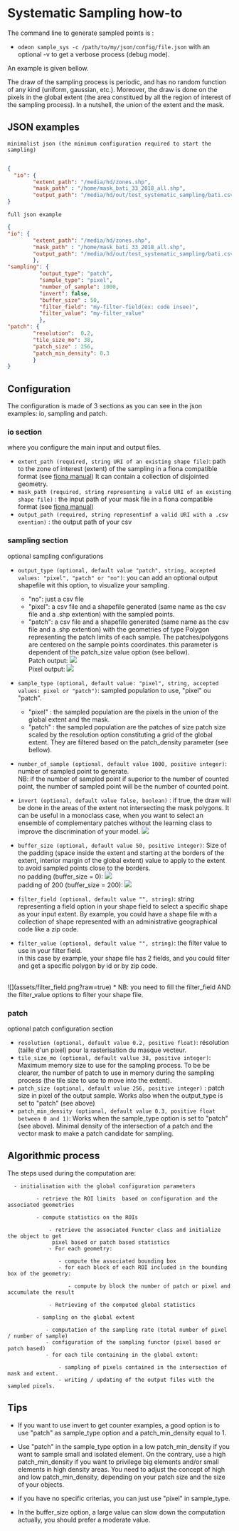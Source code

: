 # Systematic Sampling how-to

The command line to generate sampled points is :

* `odeon sample_sys -c /path/to/my/json/config/file.json`
with an optional -v to get a verbose process (debug mode). 

An example is given bellow.


The draw of the sampling process is periodic, and has no random function of any kind (uniform, gaussian, etc.).
 Moreover, the draw is done on the pixels in the global extent (the area 
 constitued by all the region of interest of the sampling process). In a nutshell, the union of the extent and the mask.
## JSON examples
`minimalist json (the minimum configuration required to start the sampling)`
```json

{
  "io": {
        "extent_path": "/media/hd/zones.shp",
        "mask_path" : "/home/mask_bati_33_2018_all.shp",
        "output_path": "/media/hd/out/test_systematic_sampling/bati.csv"}
}
```
`full json example`
```json
{
"io": {
        "extent_path": "/media/hd/zones.shp",
        "mask_path" : "/home/mask_bati_33_2018_all.shp",
        "output_path": "/media/hd/out/test_systematic_sampling/bati.csv"
        },
"sampling": { 
          "output_type": "patch",
          "sample_type": "pixel",
          "number_of_sample": 1000,
          "invert": false,
          "buffer_size" : 50,
          "filter_field": "my-filter-field(ex: code insee)",
          "filter_value": "my-filter_value"
          },
"patch": {
        "resolution":  0.2,
        "tile_size_mo": 38,
        "patch_size" : 256,
        "patch_min_density": 0.3
        }
}
```
## Configuration

The configuration is made of 3 sections as you can see in the json examples: io, sampling and patch.

### io section

where you configure the main input and output files.
* `extent_path (required, string URI of an existing shape file)`: 
path to the zone of interest (extent) of the sampling in a fiona compatible format (see [fiona manual](https://fiona.readthedocs.io/en/latest/manual.html))
It can contain a collection of disjointed geometry.
* `mask_path (required, string representing a valid URI of an existing shape file)` : the input path of your mask file in a fiona compatible format (see [fiona manual](https://fiona.readthedocs.io/en/latest/manual.html))
* `output_path (required, string representinf a valid URI with a .csv exention)` : the output path of your csv

### sampling section

optional sampling configurations 

* `output_type (optional, default value "patch", string, accepted values: "pixel", "patch" or "no")`: 
you can add an optional output shapefile wit this option, to visualize your sampling.

  * "no": just a csv file
  * "pixel": a csv file and a shapefile generated (same name as the csv file and a .shp extention) 
  with the sampled points.
  * "patch": a csv file and a shapefile generated (same name as the csv file and a .shp extention) 
  with the geometries of type Polygon representing the patch limits of each sample. The patches/polygons are centered on the 
  sample points coordinates. this parameter is dependent of the patch_size value option (see bellow).
<br/>Patch output:
![](assets/output_patch.png?raw=true)
<br/>Pixel output:
![](assets/output_pixel.png?raw=true)
* `sample_type (optional, default value: "pixel", string, accepted values: pixel or "patch")`:
 sampled population to use, "pixel" ou "patch".
   * "pixel" : the sampled population are the pixels in the union of the global extent and the mask.
   * "patch" : the sampled population are the patches of size patch size scaled by the resolution option constituting a grid of
   the global extent. They are filtered based on the patch_density parameter (see bellow).
* `number_of_sample (optional, default value 1000, positive integer)`: 
    number of sampled point to generate.
    <br/>NB: if the number of sampled point if superior to the number of counted point, the number of sampled point
    will be the number of counted point.
* `invert (optional, default value false, boolean)` : if true, the draw will be done in the areas of the extent not intersecting
the mask polygons. It can be useful in a monoclass case, when you want to select an ensemble of complementary patches without the
learning class to improve the discrimination of your model.
![](assets/sample_sys_invert_patch.png?raw=true)
* `buffer_size (optional, default value 50, positive integer)`: 
Size of the padding (space inside the extent and starting at the borders of the extent, interior margin of the global extent) value to apply to the extent 
to avoid sampled points close to the borders.
<br/>no padding (buffer_size = 0):
![](assets/no_padding.png?raw=true)
<br/>padding of 200 (buffer_size = 200):
![](assets/padding_200.png?raw=true)
* `filter_field (optional, default value "", string)`: string representing a field option in your shape field to select a specific shape
as your input extent. By example, you could have a shape file with a collection of shape represented with an administrative geographical code like a zip code.
* `filter_value (optional, default value "", string)`: the filter value to use in your filter field.
<br/>in this case by example, your shape file has 2 fields, and you could filter and get a specific
polygon by id or by zip code.
<br/>
![](assets/filter_field.png?raw=true)
*  NB: you need to fill the filter_field AND the filter_value options to filter your shape file.

### patch 
optional patch configuration section

* `resolution (optional, default value 0.2, positive float)`:  résolution (taille d'un pixel) pour la rasterisation du masque vecteur. 
* `tile_size_mo (optional, default vallue 38, positive integer)`: Maximum memory size to use for the sampling process. To be be clearer, the number of patch to use
in memory during the sampling process (the tile size to use to move into the extent). 
* `patch_size (optional, default value 256, positive integer)` : patch size in pixel of the output sample. Works also when the output_type is set to "patch" (see above)
* `patch_min_density (optional, default value 0.3, positive float between 0 and 1)`: Works when the sample_type option is set to "patch" (see above). Minimal density of the intersection of a patch and the vector mask to make a patch candidate for sampling.


## Algorithmic process

The steps used during the computation are:
```
  - initialisation with the global configuration parameters
  
         - retrieve the ROI limits  based on configuration and the associated geometries
         
         - compute statistics on the ROIs
         
             - retrieve the associated Functor class and initialize the object to get
              pixel based or patch based statistics
             - For each geometry:
             
                - compute the associated bounding box
                - for each block of each ROI included in the bounding box of the geometry:
                
                   - compute by block the number of patch or pixel and accumulate the result
                   
             - Retrieving of the computed global statistics
             
         - sampling on the global extent
         
            - computation of the sampling rate (total number of pixel / number of sample)
            - configuration of the sampling functor (pixel based or patch based)
            - for each tile containing in the global extent:
            
                - sampling of pixels contained in the intersection of mask and extent.
                - writing / updating of the output files with the sampled pixels.

```
## Tips

* If you want to use invert to get counter examples, a good option is to use "patch" as sample_type option and 
a patch_min_density equal to 1.

* Use "patch" in the sample_type option in a low patch_min_density if you want to sample small and isolated element. On the contrary,
 use a high patch_min_density if you want to privilege big elements and/or small elements in high
 density areas. You need to adjust the concept of high and low patch_min_density, depending on
 your patch size and the size of your objects.
 
* if you have no specific criterias, you can just use "pixel" in sample_type.
* In the buffer_size option, a large value can slow down the computation
actually, you should prefer a moderate value.